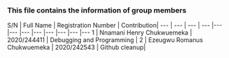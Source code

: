 ### This file contains the information of group members

S/N | Full Name | Registration Number | Contribution|
--- | --- | --- | --- |--- |--- |--- |--- |--- |--- |--- |---
1 | Nnamani Henry Chukwuemeka | 2020/244411 | Debugging and Programming |
2 | Ezeugwu Romanus Chukwuemeka | 2020/242543 | Github cleanup|
